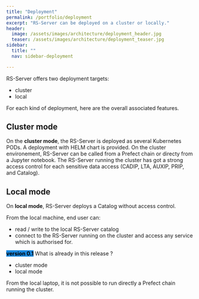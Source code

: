 ```yaml
---
title: "Deployment"
permalink: /portfolio/deployment
excerpt: "RS-Server can be deployed on a cluster or locally."
header:
  image: /assets/images/architecture/deployment_header.jpg
  teaser: /assets/images/architecture/deployment_teaser.jpg
sidebar:
  title: ""
  nav: sidebar-deployment

---
```

RS-Server offers two deployment targets: 
- cluster
- local

For each kind of deployment, here are the overall associated features.

## Cluster mode
On the **cluster  mode**, the RS-Server is deployed as several Kubernetes PODs. A deployment with HELM chart is provided. 
On the cluster environement, RS-Server can be called from a Prefect chain or directy from a Jupyter notebook.
The RS-Server running the cluster has got a strong access control for each sensitive data access (CADIP, LTA, AUXIP, PRIP, and Catalog).



## Local mode
On **local mode**, RS-Server deploys a Catalog without access control.

From the local machine, end user can:
- read / write to the local RS-Server catalog
- connect to the RS-Server running on the cluster and access any service which is authorised for.




<span style="color: black; background-color: #1A89DF;">**version 0.1**</span>
What is already in this release ? 
- cluster mode 
- local mode

From the local laptop, it is not possible to run directly a Prefect chain running the cluster.



